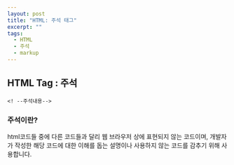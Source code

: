 ```yaml
---
layout: post
title: "HTML: 주석 태그"
excerpt: ""
tags: 
  - HTML
  - 주석
  - markup
---
```

## HTML Tag : 주석
```
<! --주석내용-->
```
### 주석이란?
html코드들 중에 다른 코드들과 달리 웹 브라우저 상에 표현되지 않는 코드이며,
개발자가 작성한 해당 코드에 대한 이해를 돕는 설명이나 사용하지 않는 코드를 감추기 위해 사용합니다.

